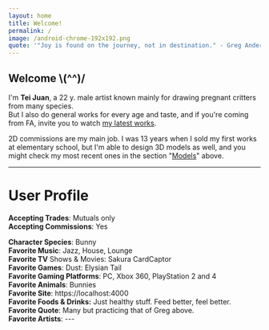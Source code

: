 ```yaml
---
layout: home
title: Welcome!
permalink: /
image: /android-chrome-192x192.png
quote: '"Joy is found on the journey, not in destination." - Greg Anderson'
---
```


## Welcome \\(^^)/

I'm **Tei Juan**, a 22 y. male artist known mainly for drawing pregnant critters from many species.  
But I also do general works for every age and taste, and if you're coming from FA, invite you to watch [my latest works](https://furaffinity.net/gallery/teixeira-juan/).

2D commissions are my main job. I was 13 years when I sold my first works at elementary school, but I'm able to design 3D models as well, and you might check my most recent ones in the section "[Models](/models)" above.

- - -

# User Profile

**Accepting Trades**: Mutuals only  
**Accepting Commissions**: Yes  

**Character Species**: Bunny  
**Favorite Music**: Jazz, House, Lounge  
**Favorite TV** Shows & Movies: Sakura CardCaptor  
**Favorite Games**: Dust: Elysian Tail  
**Favorite Gaming Platforms**: PC, Xbox 360, PlayStation 2 and 4  
**Favorite Animals**: Bunnies  
**Favorite Site**: https://localhost:4000  
**Favorite Foods & Drinks:** Just healthy stuff. Feed better, feel better.  
**Favorite Quote**: Many but practicing that of Greg above.  
**Favorite Artists**: ---  
